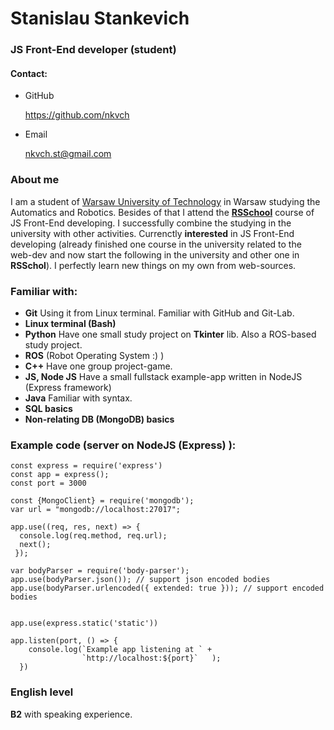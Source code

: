 # Stanislau Stankevich
### JS Front-End developer (student)

#### Contact:
- GitHub

    <https://github.com/nkvch>
- Email

    nkvch.st@gmail.com


### About me

I am a student of [Warsaw University of Technology](https://www.pw.edu.pl/engpw) in Warsaw studying the Automatics and Robotics. Besides of that I attend the [**RSSchool**](https://rs.school/) course of JS Front-End developing. I successfully combine the studying in the university with other activities. Currenctly **interested** in JS Front-End developing (already finished one course in the university related to the web-dev and now start the following in the university and other one in **RSSchol**). I perfectly learn new things on my own from web-sources. 

### Familiar with:

- **Git**
    Using it from Linux terminal. Familiar with GitHub and Git-Lab.
- **Linux terminal (Bash)**
- **Python**
    Have one small study project on **Tkinter** lib. Also a ROS-based study project.
- **ROS** (Robot Operating System :) )
- **C++**
    Have one group project-game.
- **JS, Node JS**
    Have a small fullstack example-app written in NodeJS (Express framework)
- **Java**
    Familiar with syntax.
- **SQL basics**
- **Non-relating DB (MongoDB) basics**

### Example code (server on NodeJS (Express) ):
```
const express = require('express')
const app = express();
const port = 3000

const {MongoClient} = require('mongodb');
var url = "mongodb://localhost:27017";

app.use((req, res, next) => {
  console.log(req.method, req.url);
  next();
 });

var bodyParser = require('body-parser');
app.use(bodyParser.json()); // support json encoded bodies
app.use(bodyParser.urlencoded({ extended: true })); // support encoded bodies


app.use(express.static('static'))

app.listen(port, () => {
    console.log(`Example app listening at ` + 
                `http://localhost:${port}`   );
  })

```

### English level

**B2** with speaking experience.
